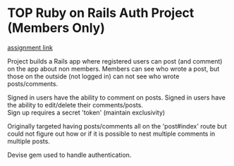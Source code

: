 # TOP Ruby on Rails Auth Project (Members Only)

[assignment link](https://www.theodinproject.com/courses/ruby-on-rails/lessons/authentication?ref=lnav#project-2-members-only)

Project builds a Rails app where registered users can post (and comment) on the app about non members.  Members can see who wrote a post, but those on the outside (not logged in) can not see who wrote posts/comments.  

Signed in users have the ability to comment on posts.
Signed in users have the ability to edit/delete their comments/posts.  
Sign up requires a secret 'token' (maintain exclusivity)

Originally targeted having posts/comments all on the 'post#index' route but could not figure out how or if it is possible to nest multiple comments in multiple posts.

Devise gem used to handle authentication.  
